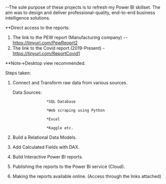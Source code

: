 --The sole purpose of these projects is to refresh my Power BI skillset. The aim was to design and deliver professional-quality, end-to-end business intelligence solutions.

**Direct access to the reports:

1) The link to the PEW report (Manufacturing company) --https://tinyurl.com/PewReoprt2
2) The link to the Covid report.(2019-Present) -https://tinyurl.com/ReportCovid1

**Note->Desktop view recommended.

Steps taken:

1) Connect and Transform raw data from various sources.
    
    Data Sources:    
                    
                      *SQL Database
    
                      *Web scraping using Python
                     
                      *Excel
                     
                      *Kaggle etc.

2) Build a Relational Data Models.

3) Add Calculated Fields with DAX.

4) Build Interactive Power BI reports.

5) Publishing the reports to the Power Bi service (Cloud).

6) Making the reports available online. (Access through the links attached)

